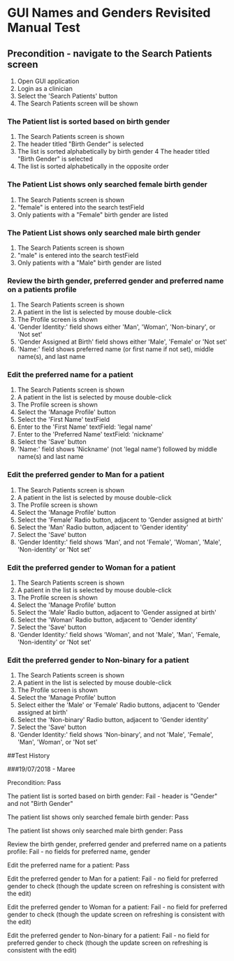 # GUI Names and Genders Revisited Manual Test

## Precondition - navigate to the Search Patients screen

1. Open GUI application
2. Login as a clinician
3. Select the 'Search Patients' button
4. The Search Patients screen will be shown

### The Patient list is sorted based on birth gender

1. The Search Patients screen is shown
2. The header titled "Birth Gender" is selected
3. The list is sorted alphabetically by birth gender
4  The header titled "Birth Gender" is selected
5. The list is sorted alphabetically in the opposite order

### The Patient List shows only searched female birth gender

1. The Search Patients screen is shown
2. "female" is entered into the search testField
3. Only patients with a "Female" birth gender are listed

### The Patient List shows only searched male birth gender

1. The Search Patients screen is shown
2. "male" is entered into the search testField
3. Only patients with a "Male" birth gender are listed

### Review the birth gender, preferred gender and preferred name on a patients profile

1. The Search Patients screen is shown
2. A patient in the list is selected by mouse double-click
3. The Profile screen is shown
4. 'Gender Identity:' field shows either 'Man', 'Woman', 'Non-binary', or 'Not set'
3. 'Gender Assigned at Birth' field shows either 'Male', 'Female' or 'Not set'
5. 'Name:' field shows preferred name (or first name if not set), middle name(s), and last name

### Edit the preferred name for a patient

1. The Search Patients screen is shown
2. A patient in the list is selected by mouse double-click
3. The Profile screen is shown
4. Select the 'Manage Profile' button
5. Select the 'First Name' textField
6. Enter to the 'First Name' textField: 'legal name'
7. Enter to the 'Preferred Name' textField: 'nickname'
8. Select the 'Save' button
9. 'Name:' field shows 'Nickname' (not 'legal name') followed by middle name(s) and last name

### Edit the preferred gender to Man for a patient

1. The Search Patients screen is shown
2. A patient in the list is selected by mouse double-click
3. The Profile screen is shown
4. Select the 'Manage Profile' button
5. Select the 'Female' Radio button, adjacent to 'Gender assigned at birth'
6. Select the 'Man' Radio button, adjacent to 'Gender identity'
8. Select the 'Save' button
9. 'Gender Identity:' field shows 'Man', and not 'Female', 'Woman', 'Male', 'Non-identity' or 'Not set'

### Edit the preferred gender to Woman for a patient

1. The Search Patients screen is shown
2. A patient in the list is selected by mouse double-click
3. The Profile screen is shown
4. Select the 'Manage Profile' button
5. Select the 'Male' Radio button, adjacent to 'Gender assigned at birth'
6. Select the 'Woman' Radio button, adjacent to 'Gender identity'
8. Select the 'Save' button
9. 'Gender Identity:' field shows 'Woman', and not 'Male', 'Man', 'Female, 'Non-identity' or 'Not set'

### Edit the preferred gender to Non-binary for a patient

1. The Search Patients screen is shown
2. A patient in the list is selected by mouse double-click
3. The Profile screen is shown
4. Select the 'Manage Profile' button
5. Select either the 'Male' or 'Female' Radio buttons, adjacent to 'Gender assigned at birth'
6. Select the 'Non-binary' Radio button, adjacent to 'Gender identity'
8. Select the 'Save' button
9. 'Gender Identity:' field shows 'Non-binary', and not 'Male', 'Female', 'Man', 'Woman', or 'Not set'

##Test History

###19/07/2018 - Maree

Precondition: Pass

The patient list is sorted based on birth gender: Fail - header is "Gender" and not "Birth Gender"

The patient list shows only searched female birth gender: Pass

The patient list shows only searched male birth gender: Pass

Review the birth gender, preferred gender and preferred name on a patients profile: Fail - no fields for preferred name, gender

Edit the preferred name for a patient: Pass

Edit the preferred gender to Man for a patient: Fail - no field for preferred gender to check (though the update screen on refreshing is consistent with the edit)

Edit the preferred gender to Woman for a patient: Fail - no field for preferred gender to check (though the update screen on refreshing is consistent with the edit)

Edit the preferred gender to Non-binary for a patient: Fail - no field for preferred gender to check (though the update screen on refreshing is consistent with the edit)
